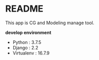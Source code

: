 # README

This app is CG and Modeling manage tool.

**develop environment**
- Python : 3.7.5
- Django : 2.2
- Virtualenv : 16.7.9